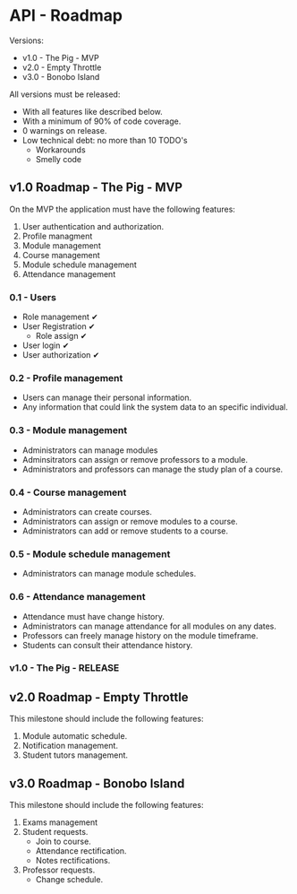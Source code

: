 # API - Roadmap

Versions:

- v1.0 - The Pig - MVP
- v2.0 - Empty Throttle
- v3.0 - Bonobo Island

All versions must be released:

- With all features like described below.
- With a minimum of 90% of code coverage.
- 0 warnings on release.
- Low technical debt: no more than 10 TODO's
    - Workarounds
    - Smelly code


## v1.0 Roadmap - The Pig - MVP

On the MVP the application must have the following features:

1. User authentication and authorization.
1. Profile managment
1. Module management
1. Course management
1. Module schedule management
1. Attendance management

### 0.1 - Users

- Role management ✔
- User Registration ✔
    - Role assign ✔
- User login ✔
- User authorization ✔

### 0.2 - Profile management

- Users can manage their personal information.
- Any information that could link the system data to an specific individual.

### 0.3 - Module management

- Administrators can manage modules
- Adminsitrators can assign or remove professors to a module.
- Administrators and professors can manage the study plan of a course.

### 0.4 - Course management

- Administrators can create courses.
- Administrators can assign or remove modules to a course.
- Administrators can add or remove students to a course.

### 0.5 - Module schedule management

- Administrators can manage module schedules.

### 0.6 - Attendance management

- Attendance must have change history.
- Administrators can manage attendance for all modules on any dates.
- Professors can freely manage history on the module timeframe.
- Students can consult their attendance history.

### v1.0 - The Pig - RELEASE

## v2.0 Roadmap - Empty Throttle

This milestone should include the following features:

1. Module automatic schedule.
1. Notification management.
1. Student tutors management.

## v3.0 Roadmap - Bonobo Island

This milestone should include the following features:

1. Exams management
1. Student requests.
    - Join to course.
    - Attendance rectification.
    - Notes rectifications.
1. Professor requests.
    - Change schedule.